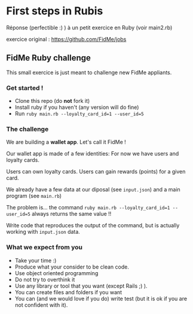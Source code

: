 
# First steps in Rubis

Réponse (perfectible :) ) à un petit exercice en Ruby (voir main2.rb)




exercice original :
 https://github.com/FidMe/jobs




## FidMe Ruby challenge

This small exercice is just meant to challenge new FidMe appliants.

### Get started !

- Clone this repo (do **not** fork it)
- Install ruby if you haven't (any version will do fine)
- Run `ruby main.rb --loyalty_card_id=1 --user_id=5`

### The challenge

We are building a **wallet app**. Let's call it FidMe !

Our wallet app is made of a few identities:
For now we have users and loyalty cards.

Users can own loyalty cards.
Users can gain rewards (points) for a given card.

We already have a few data at our diposal (see `input.json`) and a main program (see `main.rb`)

The problem is... the command `ruby main.rb --loyalty_card_id=1 --user_id=5` always returns the same value !!

Write code that reproduces the output of the command, but is actually working with `input.json` data.

### What we expect from you

- Take your time :)
- Produce what your consider to be clean code.
- Use object oriented programming
- Do not try to overthink it
- Use any library or tool that you want (except Rails ;) ).
- You can create files and folders if you want
- You can (and we would love if you do) write test (but it is ok if you are not confident with it).

